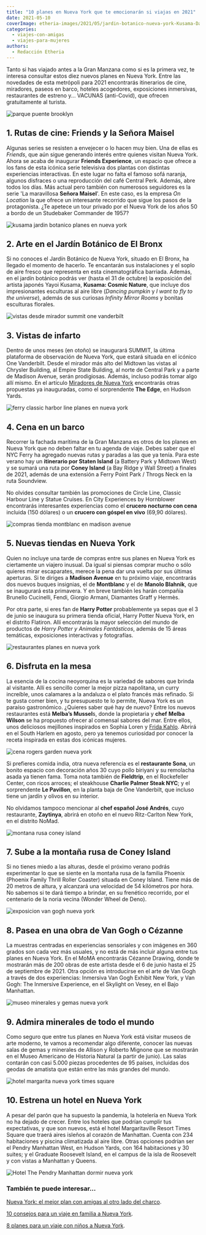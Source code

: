 ```yaml
---
title: "10 planes en Nueva York que te emocionarán si viajas en 2021"
date: 2021-05-10
coverImage: etheria-images/2021/05/jardin-botanico-nueva-york-Kusama-Dancing-Pumpkin.jpg
categories: 
  - viajes-con-amigas
  - viajes-para-mujeres
authors: 
  - Redacción Etheria
---
```


Tanto si has viajado antes a la Gran Manzana como si es la primera vez, te interesa consultar estos diez nuevos planes en Nueva York. Entre las novedades de esta metrópoli para 2021 encontrarás itinerarios de cine, miradores, paseos en barco, hoteles acogedores, exposiciones inmersivas, restaurantes de estreno y... VACUNAS (anti-Covid), que ofrecen gratuitamente al turista.

![parque puente brooklyn](etheria-images/2021/05/parque-puente-Brooklyn.jpg "Vistas del parque del Puente de Brooklyn. © Julienne Schaer NYC & Company")

## 1\. Rutas de cine: Friends y la Señora Maisel

Algunas series se resisten a envejecer o lo hacen muy bien. Una de ellas es _Friends_, 
que aún sigue generando interés entre quienes visitan Nueva York. Ahora se acaba de 
inaugurar **Friends Experience**, un espacio que ofrece a los fans de esta icónica serie 
televisiva dos plantas con distintas experiencias interactivas. En este lugar no falta 
el famoso sofá naranja, algunos disfraces o una reproducción del café Central Perk. 
Además, abre todos los días. Más actual pero también con numerosos seguidores es la 
serie 'La maravillosa **Señora Maisel**'. En este caso, es la empresa _On Location_ la 
que ofrece un interesante recorrido que sigue los pasos de la protagonista. ¿Te apetece 
un tour privado por el Nueva York de los años 50 a bordo de un Studebaker Commander de 
1957? 

![kusama jardin botanico planes en nueva york](etheria-images/2021/05/jardin-botanico-nueva-york-Kusama-Dancing-Pumpkin.jpg "Escultura de Kusama en el Jardín Botánico de Nueva York. © Robert Benson")

## 2\. Arte en el Jardín Botánico de El Bronx

Si no conoces el Jardín Botánico de Nueva York, situado en El Bronx, ha llegado el 
momento de hacerlo. Te encantarán sus instalaciones y el soplo de aire fresco que 
representa en esta cinematográfica barriada. Además, en el jardín botánico podrás ver 
(hasta el 31 de octubre) la exposición del artista japonés Yayoi Kusama, **Kusama: 
Cosmic Nature**, que incluye dos impresionantes esculturas al aire libre (_Dancing 
pumpkin_ y _I want to fly to the universe_), además de sus curiosas _Infinity Mirror 
Rooms_ y bonitas esculturas florales. 

![vistas desde mirador summit one vanderbilt](etheria-images/2021/05/SUMMIT-One-Vanderbilt.jpg "Así serán las vistas desde el mirador SUMMIT, situado en One Vanderbilt. © Summit")

## 3\. Vistas de infarto

Dentro de unos meses (en otoño) se inaugurará SUMMIT, la última plataforma de 
observación de Nueva York, que estará situada en el icónico One Vanderbilt. Desde el 
mirador más alto del Midtown las vistas al Chrysler Building, al Empire State Building, 
al norte de Central Park y a parte de Madison Avenue, serán prodigiosas. Además, incluso 
podrás tomar algo allí mismo. En el artículo [Miradores de Nueva 
York](https://etheriamagazine.com/2020/02/24/los-mejores-miradores-de-nueva-york-gratis-de-pago/) 
encontrarás otras propuestas ya inauguradas, como el sorprendente **The Edge**, en 
Hudson Yards. 

![ferry classic harbor line planes en nueva york](etheria-images/2021/05/Ferry-nueva-york-Classic-Harbor-Line.jpg "Paseo en barco en el Classic Harbor Line. © Victor Llorente")

## 4\. Cena en un barco

Recorrer la fachada marítima de la Gran Manzana es otros de los planes en Nueva York que 
no deben faltar en tu agenda de viaje. Debes saber que el NYC Ferry ha agregado nuevas 
rutas y paradas a las que ya tenía. Para este verano hay un **itinerario por Staten 
Island** (a Battery Park y Midtown West) y se sumará una ruta por **Coney Island** (a 
Bay Ridge y Wall Street) a finales de 2021, además de una extensión a Ferry Point Park / 
Throgs Neck en la ruta Soundview. 

No olvides consultar también las promociones de Circle Line, Classic Harbour Line y 
Statue Cruises. En City Experiences by Hornblower encontrarás interesantes experiencias 
como el **crucero nocturno con cena** incluida (150 dólares) o un **crucero con góspel 
en vivo** (69,90 dólares). 

![compras tienda montblanc en madison avenue](etheria-images/2021/05/nueva-york-tienda-Montblanc.jpg "Así será la nueva tienda de Montblanc, en Madison Avenue.")

## 5\. Nuevas tiendas en Nueva York

Quien no incluye una tarde de compras entre sus planes en Nueva York es ciertamente un 
viajero inusual. Da igual si piensas comprar mucho o sólo quieres mirar escaparates, 
merece la pena dar una vuelta por sus últimas aperturas. Si te diriges a **Madison 
Avenue** en tu próximo viaje, encontrarás dos nuevos buques insignias, el de 
**Montblanc** y el de **Manolo Blahnik**, que se inaugurará esta primavera. Y en breve 
también les harán compañía Brunello Cucinelli, Fendi, Giorgio Armani, Diamantes Graff y 
Hermès. 

Por otra parte, si eres fan de **Harry Potter** probablemente ya sepas que el 3 de junio 
se inaugura su primera tienda oficial, Harry Potter Nueva York, en el distrito Flatiron. 
Allí encontrarás la mayor selección del mundo de productos de _Harry Potter y Animales 
Fantásticos_, además de 15 áreas temáticas, exposiciones interactivas y fotografías. 

![restaurantes planes en nueva york](etheria-images/2021/05/nuevo-restaurante-nueva-york-683x1024.jpg "En Nueva York puedes encontrar todo tipo de gastronomía. © Mgg Vitchakorn")

## 6\. Disfruta en la mesa

La esencia de la cocina neoyorquina es la variedad de sabores que brinda al visitante. 
Allí es sencillo comer la mejor pizza napolitana, un curry increíble, unos calamares a 
la andaluza o el plato francés más refinado. Si te gusta comer bien, y tu presupuesto te 
lo permite, Nueva York es un paraíso gastronómico. ¿Quieres saber qué hay de nuevo? 
Entre los nuevos restaurantes está **Melba’s Mussel**s, donde la propietaria y **chef** 
**Melba Wilson** se ha propuesto ofrecer al comensal sabores del mar. Entre ellos, unos 
deliciosos mejillones inspirados en Sophia Loren y [Frida 
Kahlo](https://etheriamagazine.com/2021/02/15/biografia-y-ruta-frida-kahlo-mexico/). 
Abrirá en el South Harlem en agosto, pero ya tenemos curiosidad por conocer la receta 
inspirada en estas dos icónicas mujeres. 

![cena rogers garden nueva york](etheria-images/2021/05/Outdoor-Dining-Rogers-Garden.jpg "Cena al aire libre en la zona de shopping Rogers Garden. © Vincent Tullo")

Si prefieres comida india, otra nueva referencia es el **restaurante Sona**, un bonito 
espacio con decoración años 30 cuyo pollo biriyani y su remolacha asada ya tienen fama. 
Toma nota también de **Fieldtrip**, en el Rockefeller Center, con ricos arroces; el 
steakhouse **Charlie Palmer Steak NYC**; y el sorprendente **Le Pavillon**, en la planta 
baja de One Vanderbilt, que incluso tiene un jardín y olivos en su interior. 

No olvidamos tampoco mencionar al **chef español José Andrés**, cuyo restaurante, 
**Zaytinya**, abrirá en otoño en el nuevo Ritz-Carlton New York, en el distrito NoMad. 

![montana rusa coney island](etheria-images/2021/05/Coney-Island-Phoenix-Rollercoaster.jpg "Montaña rusa de Coney Island.")

## 7\. Sube a la montaña rusa de Coney Island

Si no tienes miedo a las alturas, desde el próximo verano podrás experimentar lo que se 
siente en la montaña rusa de la familia Phoenix (Phoenix Family Thrill Roller Coaster) 
situada en Coney Island. Tiene más de 20 metros de altura, y alcanzará una velocidad de 
54 kilómetros por hora. No sabemos si te dará tiempo a brindar, en su frenético 
recorrido, por el centenario de la noria vecina (Wonder Wheel de Deno). 

![exposicion van gogh nueva york](etheria-images/2021/05/exposicion-inmersiva-van-gogh.jpg "© www.vangoghnyc.com")

## 8\. Pasea en una obra de Van Gogh o Cézanne

La muestras centradas en experiencias sensoriales y con imágenes en 360 grados son cada 
vez más usuales, y no está de más incluir alguna entre tus planes en Nueva York. En el 
MoMA encontrarás Cézanne Drawing, donde te mostrarán más de 200 obras de este artista 
desde el 6 de junio hasta el 25 de septiembre de 2021. Otra opción es introducirse en el 
arte de Van Gogh a través de dos experiencias: Inmersiva Van Gogh Exhibit New York, y 
Van Gogh: The Inmersive Experience, en el Skylight on Vesey, en el Bajo Manhattan. 

![museo minerales y gemas nueva york](etheria-images/2021/05/museo-Mignone-Halls-of-Gems-and-Minerals.jpg "Gemas y minerales Mignone. © D Finnin/ AMNH")

## 9\. Admira minerales de todo el mundo

Como seguro que entre tus planes en Nueva York está visitar museos de arte moderno, te 
vamos a recomendar algo diferente, conocer las nuevas salas de gemas y minerales de 
Allison y Roberto Mignone que se mostrarán en el Museo Americano de Historia Natural (a 
partir de junio). Las salas contarán con casi 5.000 piezas procedentes de 95 países, 
incluidas dos geodas de amatista que están entre las más grandes del mundo. 

![hotel margarita nueva york times square](etheria-images/2021/05/hotel-margarita-Times-Square.jpg "Hotel MGV Times Square. © Mc Bride")

## 10\. Estrena un hotel en Nueva York

A pesar del parón que ha supuesto la pandemia, la hotelería en Nueva York no ha dejado 
de crecer. Entre los hoteles que podrían cumplir tus expectativas, y que son nuevos, 
está el hotel Margaritaville Resort Times Square que traerá aires isleños al corazón de 
Manhattan. Cuenta con 234 habitaciones y piscina climatizada al aire libre. Otras 
opciones podrían ser el Pendry Manhattan West, en Hudson Yards, con 164 habitaciones y 
30 suites; y el Graduate Roosevelt Island, en el campus de la isla de Roosevelt y con 
vistas a Manhattan y Queens. 

![Hotel The Pendry Manhattan dormir nueva york](etheria-images/2021/05/Hotel-The-Pendry-Manhattan.jpg "© Hotel The Pendry Manhattan.")

### También te puede interesar...

[Nueva York: el mejor plan con amigas al otro lado del 
charco](https://etheriamagazine.com/2019/05/17/viaje-con-amigas-nueva-york-primavera/). 

[](https://etheriamagazine.com/2018/07/28/consejos-para-viajar-en-familia-a-nueva-york/)[10 
consejos para un viaje en familia a Nueva 
York](https://etheriamagazine.com/2018/07/28/consejos-para-viajar-en-familia-a-nueva-york/). 

[8 planes para un viaje con niños a Nueva 
York](https://etheriamagazine.com/2018/07/23/8-planes-con-ninos-en-nueva-york/).
